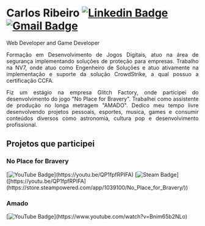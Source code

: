 # Carlos Ribeiro [![Linkedin Badge](https://icons.iconarchive.com/icons/sicons/basic-round-social/24/linkedin-icon.png)](https://www.linkedin.com/in/carloseduardoccribeiro/)  [![Gmail Badge](https://icons.iconarchive.com/icons/martz90/circle/24/gmail-icon.png)](mailto:cadu.ccr@gmail.com)

Web Developer and Game Developer 

<p align="justify">Formação em Desenvolvimento de Jogos Digitais, atuo na área de segurança implementando soluções de proteção para empresas.
Trabalho na NV7, onde atuo como Engenheiro de Soluções e atuo ativamente na implementação e suporte da solução CrowdStrike, a qual possuo a certificação CCFA.</p>
  
<p align="justify">Fiz um estágio na empresa Glitch Factory, onde participei do desenvolvimento do jogo "No Place for Bravery". Trabalhei como assistente de produção no longa metragem "AMADO".
Dedico meu tempo livre desenvolvendo projetos pessoais, esportes, musica, games e consumir conteúdos diversos como astronomia, cultura pop e desenvolvimento profissional.</p>

## Projetos que participei

### No Place for Bravery  
[![YouTube Badge](https://img.shields.io/badge/YouTube-FF0000?style=for-the-badge&logo=youtube&logoColor=white&height="50px")](https://youtu.be/QP1fpfRPIFA)  [![Steam Badge](https://img.shields.io/badge/Steam-000000?style=for-the-badge&logo=steam&logoColor=white&height="50")]([https://youtu.be/QP1fpfRPIFA](https://store.steampowered.com/app/1039100/No_Place_for_Bravery/))

### Amado
[![YouTube Badge](https://img.shields.io/badge/YouTube-FF0000?style=for-the-badge&logo=youtube&logoColor=white&height="50px")](https://www.youtube.com/watch?v=Bnim65b2NLo)
